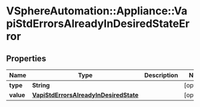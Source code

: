 # VSphereAutomation::Appliance::VapiStdErrorsAlreadyInDesiredStateError

## Properties
Name | Type | Description | Notes
------------ | ------------- | ------------- | -------------
**type** | **String** |  | [optional] 
**value** | [**VapiStdErrorsAlreadyInDesiredState**](VapiStdErrorsAlreadyInDesiredState.md) |  | [optional] 


